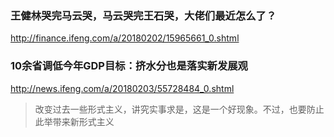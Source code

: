 ### 王健林哭完马云哭，马云哭完王石哭，大佬们最近怎么了？
http://finance.ifeng.com/a/20180202/15965661_0.shtml

### 10余省调低今年GDP目标：挤水分也是落实新发展观
http://news.ifeng.com/a/20180203/55728484_0.shtml
>改变过去一些形式主义，讲究实事求是，这是一个好现象。不过，也要防止此举带来新形式主义
